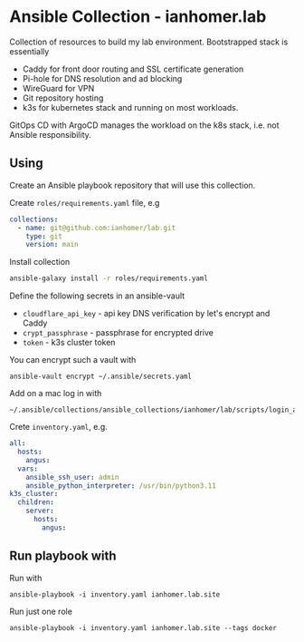 # Ansible Collection - ianhomer.lab

Collection of resources to build my lab environment.  Bootstrapped stack is essentially

- Caddy for front door routing and SSL certificate generation
- Pi-hole for DNS resolution and ad blocking
- WireGuard for VPN
- Git repository hosting
- k3s for kubernetes stack and running on most workloads. 

GitOps CD with ArgoCD manages the workload on the k8s stack, i.e. not Ansible
responsibility.

## Using

Create an Ansible playbook repository that will use this collection.

Create `roles/requirements.yaml` file, e.g

```yaml
collections:
  - name: git@github.com:ianhomer/lab.git
    type: git
    version: main
```

Install collection

```sh
ansible-galaxy install -r roles/requirements.yaml
```

Define the following secrets in an ansible-vault

- `cloudflare_api_key` - api key DNS verification by let's encrypt and Caddy
- `crypt_passphrase` - passphrase for encrypted drive
- `token` - k3s cluster token

You can encrypt such a vault with

    ansible-vault encrypt ~/.ansible/secrets.yaml

Add on a mac log in with

    ~/.ansible/collections/ansible_collections/ianhomer/lab/scripts/login_ansible_vault.sh

Crete `inventory.yaml`, e.g.

```yaml
all:
  hosts:
    angus:
  vars:
    ansible_ssh_user: admin
    ansible_python_interpreter: /usr/bin/python3.11
k3s_cluster:
  children:
    server:
      hosts:
        angus:
```

## Run playbook with

Run with

    ansible-playbook -i inventory.yaml ianhomer.lab.site

Run just one role

    ansible-playbook -i inventory.yaml ianhomer.lab.site --tags docker
